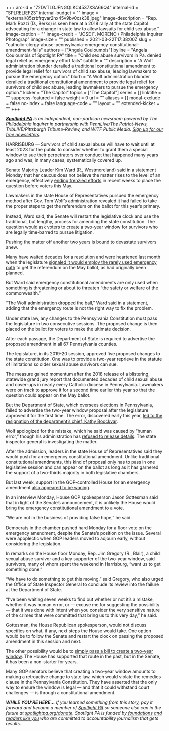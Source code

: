 +++
arc-id = "72DVTLGJFNGQLKC4537XSA66Q4"
internal-id = "SPLRELIEF23"
internal-budget = ""
image = "external/85zrbfrqvar2hx45v9bv0csk38.jpeg"
image-description = "Rep. Mark Rozzi (D., Berks) is seen here at a 2018 rally at the state Capitol advocating for a change in state law to allow lawsuits for child sex abuse."
image-caption = ""
image-credit = "JOSE F. MORENO / Philadelphia Inquirer Photograp"
image-size = ""
published = 2021-03-22T17:38:00Z
slug = "catholic-clergy-abuse-pennsylvania-emergency-constitutional-amendment-fails"
authors = ["Angela Couloumbis"]
byline = "Angela Couloumbis of Spotlight PA"
title = "Child sex abuse survivors in Pa. denied legal relief as emergency effort fails"
subtitle = ""
description = "A Wolf administration blunder derailed a traditional constitutional amendment to provide legal relief for survivors of child sex abuse, leading lawmakers to pursue the emergency option."
blurb = "A Wolf administration blunder derailed a traditional constitutional amendment to provide legal relief for survivors of child sex abuse, leading lawmakers to pursue the emergency option."
kicker = "The Capitol"
topics = ["The Capitol"]
series = []
linktitle = ""
suppress-featured = false
weight = 0
url = ""
aliases = []
modal-exclude = false
no-index = false
language-code = ""
layout = ""
extended-kicker = ""
+++

<a href="https://lesspage.com/"><i><b>Spotlight PA</b></i></a><i> is an independent, non-partisan newsroom powered by The Philadelphia Inquirer in partnership with PennLive/The Patriot-News, TribLIVE/Pittsburgh Tribune-Review, and WITF Public Media. </i><a href="https://lesspage.com/newsletters"><i>Sign up for our free newsletters</i></a><i>.</i>

HARRISBURG — Survivors of child sexual abuse will have to wait until at least 2023 for the public to consider whether to grant them a special window to sue their perpetrators over conduct that happened many years ago and was, in many cases, systematically covered up.

Senate Majority Leader Kim Ward (R., Westmoreland) said in a statement Monday that her caucus does not believe the matter rises to the level of an emergency, effectively <a href="https://lesspage.com/news/2021/02/pennsylvania-clergy-abuse-victims-emergency-constitutional-amendment/">ending frenzied efforts</a> in recent weeks to place the question before voters this May.

Lawmakers in the state House of Representatives pursued the emergency method after Gov. Tom Wolf’s administration revealed it had failed to take the proper steps to get the referendum on the ballot for this year’s primary.

<script src="https://lesspage.com/embed.js" async></script><div data-spl-embed-version="1" data-spl-src="https://lesspage.com/embeds/newsletter/"></div>

Instead, Ward said, the Senate will restart the legislative clock and use the traditional, but lengthy, process for amending the state constitution. The question would ask voters to create a two-year window for survivors who are legally time-barred to pursue litigation.

Pushing the matter off another two years is bound to devastate survivors anew.

Many have waited decades for a resolution and were heartened last month when the legislature <a href="https://lesspage.com/news/2021/02/pennsylvania-clergy-abuse-victims-emergency-constitutional-amendment/" target=_blank>signaled it would employ the rarely used emergency path</a> to get the referendum on the May ballot, as had originally been planned.

But Ward said emergency constitutional amendments are only used when something is threatening or about to threaten “the safety or welfare of the commonwealth.”

“The Wolf administration dropped the ball,” Ward said in a statement, adding that the emergency route is not the right way to fix the problem.

Under state law, any changes to the Pennsylvania Constitution must pass the legislature in two consecutive sessions. The proposed change is then placed on the ballot for voters to make the ultimate decision.

After each passage, the Department of State is required to advertise the proposed amendment in all 67 Pennsylvania counties.

The legislature, in its 2019-20 session, approved five proposed changes to the state constitution. One was to provide a two-year reprieve in the statute of limitations so older sexual abuse survivors can sue.

The measure gained momentum after the 2018 release of a blistering, statewide grand jury report that documented decades of child sexual abuse and cover-ups in nearly every Catholic diocese in Pennsylvania. Lawmakers were on track to approve it for a second time earlier this year so that the question could appear on the May ballot.

But the Department of State, which oversees elections in Pennsylvania, failed to advertise the two-year window proposal after the legislature approved it for the first time. The error, discovered early this year, <a href="https://lesspage.com/news/2021/02/kathy-boockvar-resigns-pennsylvania-election-official-constitutional-amendment/" target=_blank>led to the resignation of the department’s chief, Kathy Boockvar</a>.

Wolf apologized for the mistake, which he said was caused by “human error,” though his administration has <a href="https://lesspage.com/news/2021/02/pennsylvania-clergy-abuse-survivors-constitutional-amendment-wolf-administration/">refused to release details</a>. The state inspector general is investigating the matter.

After the admission, leaders in the state House of Representatives said they would push for an emergency constitutional amendment. Unlike traditional constitutional amendments, this kind of proposal only has to pass in one legislative session and can appear on the ballot as long as it has garnered the support of a two-thirds majority in both legislative chambers.

But last week, support in the GOP-controlled House for an emergency amendment <a href="https://lesspage.com/news/2021/03/pennsylvania-clergy-abuse-emergency-amendment-legislature/">also appeared to be waning</a>.

In an interview Monday, House GOP spokesperson Jason Gottesman said that in light of the Senate’s announcement, it is unlikely the House would bring the emergency constitutional amendment to a vote.

“We are not in the business of providing false hope,” he said.

Democrats in the chamber pushed hard Monday for a floor vote on the emergency amendment, despite the Senate’s position on the issue. Several were apoplectic when GOP leaders moved to adjourn early, without considering the legislation.

In remarks on the House floor Monday, Rep. Jim Gregory (R., Blair), a child sexual abuse survivor and a key supporter of the two-year window, said survivors, many of whom spent the weekend in Harrisburg, “want us to get something done.”

“We have to do something to get this moving,” said Gregory, who also urged the Office of State Inspector General to conclude its review into the failure at the Department of State.

<script src="https://lesspage.com/embed.js" async></script><div data-spl-embed-version="1" data-spl-src="https://lesspage.com/embeds/donate/?teaser_text=If%20you%20learned%20something%20from%20this%20report%2C%20pay%20it%20forward%20and%20become%20a%20member%20of%20Spotlight%20PA%20so%20someone%20else%20can%20in%20the%20future.&cta_text=CLICK%20TO%20CONTRIBUTE&eyebrow_text=WHILE%20YOU'RE%20HERE..."></div>


“I’ve been waiting seven weeks to find out whether or not it’s a mistake, whether it was human error, or — excuse me for suggesting the possibility — that it was done with intent when you consider the very sensitive nature of the crimes that were committed that bring us to this very day,” he said.

Gottesman, the House Republican spokesperson, would not discuss specifics on what, if any, next steps the House would take. One option would be to follow the Senate and restart the clock on passing the proposed amendment in this session and next.

The other possibility would be to <a href="https://lesspage.com/news/2021/02/pennsylvania-clergy-abuse-lawsuit-window-bill-constitutional-amendment-senate/" target=_blank>simply pass a bill to create a two-year window</a>. The House has supported that route in the past, but in the Senate, it has been a non-starter for years.

Many GOP senators believe that creating a two-year window amounts to making a retroactive change to state law, which would violate the remedies clause in the Pennsylvania Constitution. They have asserted that the only way to ensure the window is legal — and that it could withstand court challenges — is through a constitutional amendment.

<i><b>WHILE YOU’RE HERE...</b></i><i> If you learned something from this story, pay it forward and become a member of </i><a href="https://lesspage.com/"><i>Spotlight PA</i></a><i> so someone else can in the future at </i><a href="http://spotlightpa.org/donate"><i>spotlightpa.org/donate</i></a><i>. Spotlight PA is funded by</i><a href="https://lesspage.com/support"><i> foundations</i></a><i> </i><a href="https://lesspage.com/support"><i>and readers like you</i></a><i> who are committed to accountability journalism that gets results.</i>
